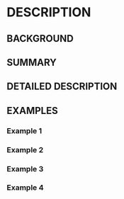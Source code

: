 # DESCRIPTION

## BACKGROUND

## SUMMARY

## DETAILED DESCRIPTION

## EXAMPLES

### Example 1

### Example 2

### Example 3

### Example 4

